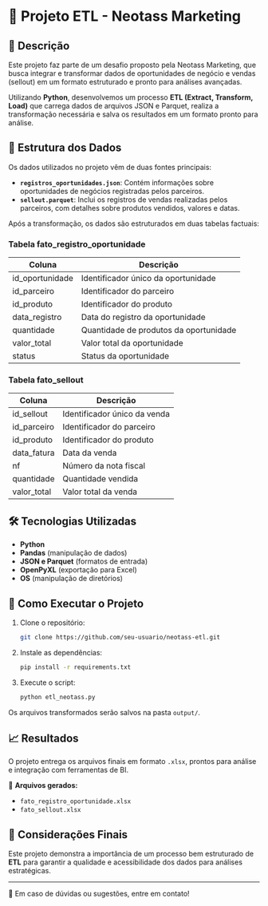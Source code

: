# 🚀 Projeto ETL - Neotass Marketing

## 📌 Descrição
Este projeto faz parte de um desafio proposto pela Neotass Marketing, que busca integrar e transformar dados de oportunidades de negócio e vendas (sellout) em um formato estruturado e pronto para análises avançadas.

Utilizando **Python**, desenvolvemos um processo **ETL (Extract, Transform, Load)** que carrega dados de arquivos JSON e Parquet, realiza a transformação necessária e salva os resultados em um formato pronto para análise.

## 📂 Estrutura dos Dados

Os dados utilizados no projeto vêm de duas fontes principais:

- **`registros_oportunidades.json`**: Contém informações sobre oportunidades de negócios registradas pelos parceiros.
- **`sellout.parquet`**: Inclui os registros de vendas realizadas pelos parceiros, com detalhes sobre produtos vendidos, valores e datas.

Após a transformação, os dados são estruturados em duas tabelas factuais:

### **Tabela fato_registro_oportunidade**
| Coluna           | Descrição |
|-----------------|------------|
| id_oportunidade | Identificador único da oportunidade |
| id_parceiro     | Identificador do parceiro |
| id_produto      | Identificador do produto |
| data_registro   | Data do registro da oportunidade |
| quantidade      | Quantidade de produtos da oportunidade |
| valor_total     | Valor total da oportunidade |
| status         | Status da oportunidade |

### **Tabela fato_sellout**
| Coluna         | Descrição |
|---------------|------------|
| id_sellout    | Identificador único da venda |
| id_parceiro   | Identificador do parceiro |
| id_produto    | Identificador do produto |
| data_fatura   | Data da venda |
| nf           | Número da nota fiscal |
| quantidade    | Quantidade vendida |
| valor_total   | Valor total da venda |

## 🛠 Tecnologias Utilizadas
- **Python**
- **Pandas** (manipulação de dados)
- **JSON e Parquet** (formatos de entrada)
- **OpenPyXL** (exportação para Excel)
- **OS** (manipulação de diretórios)

## 📌 Como Executar o Projeto
1. Clone o repositório:
   ```bash
   git clone https://github.com/seu-usuario/neotass-etl.git
   ```
2. Instale as dependências:
   ```bash
   pip install -r requirements.txt
   ```
3. Execute o script:
   ```bash
   python etl_neotass.py
   ```

Os arquivos transformados serão salvos na pasta `output/`.

## 📈 Resultados
O projeto entrega os arquivos finais em formato `.xlsx`, prontos para análise e integração com ferramentas de BI.

📌 **Arquivos gerados:**
- `fato_registro_oportunidade.xlsx`
- `fato_sellout.xlsx`

## 📢 Considerações Finais
Este projeto demonstra a importância de um processo bem estruturado de **ETL** para garantir a qualidade e acessibilidade dos dados para análises estratégicas.

---
📧 Em caso de dúvidas ou sugestões, entre em contato!

